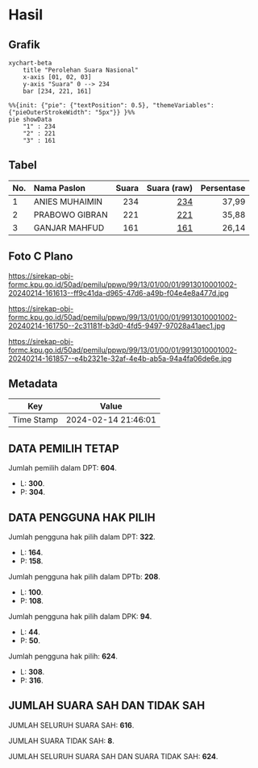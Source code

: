 # Hasil

## Grafik

```mermaid
xychart-beta
    title "Perolehan Suara Nasional"
    x-axis [01, 02, 03]
    y-axis "Suara" 0 --> 234
    bar [234, 221, 161]
```

```mermaid
%%{init: {"pie": {"textPosition": 0.5}, "themeVariables": {"pieOuterStrokeWidth": "5px"}} }%%
pie showData
    "1" : 234
    "2" : 221
    "3" : 161
```

## Tabel

| No. | Nama Paslon    | Suara | Suara (raw) | Persentase |
|:--- |:-------------- | -----:| -----------:| ----------:|
| 1   | ANIES MUHAIMIN | 234   | [234][p-1]  | 37,99      |
| 2   | PRABOWO GIBRAN | 221   | [221][p-2]  | 35,88      |
| 3   | GANJAR MAHFUD  | 161   | [161][p-3]  | 26,14      |


[p-1]: https://github.com/gigit-pemilu/pemilu-2024/blob/main/pilpres/hitung-suara/sub/99-luar-negeri/sub/13-bangkok-thailand/sub/01-bangkok-thailand/sub/0001-bangkok-thailand/sub/002-tps-001/sub/paslon-1.txt
[p-2]: https://github.com/gigit-pemilu/pemilu-2024/blob/main/pilpres/hitung-suara/sub/99-luar-negeri/sub/13-bangkok-thailand/sub/01-bangkok-thailand/sub/0001-bangkok-thailand/sub/002-tps-001/sub/paslon-2.txt
[p-3]: https://github.com/gigit-pemilu/pemilu-2024/blob/main/pilpres/hitung-suara/sub/99-luar-negeri/sub/13-bangkok-thailand/sub/01-bangkok-thailand/sub/0001-bangkok-thailand/sub/002-tps-001/sub/paslon-3.txt

## Foto C Plano

https://sirekap-obj-formc.kpu.go.id/50ad/pemilu/ppwp/99/13/01/00/01/9913010001002-20240214-161613--ff9c41da-d965-47d6-a49b-f04e4e8a477d.jpg

https://sirekap-obj-formc.kpu.go.id/50ad/pemilu/ppwp/99/13/01/00/01/9913010001002-20240214-161750--2c31181f-b3d0-4fd5-9497-97028a41aec1.jpg

https://sirekap-obj-formc.kpu.go.id/50ad/pemilu/ppwp/99/13/01/00/01/9913010001002-20240214-161857--e4b2321e-32af-4e4b-ab5a-94a4fa06de6e.jpg


## Metadata

| Key        | Value               |
| ---------- | ------------------- |
| Time Stamp | 2024-02-14 21:46:01 |


## DATA PEMILIH TETAP

Jumlah pemilih dalam DPT: **604**.
 * L: **300**.
 * P: **304**.

## DATA PENGGUNA HAK PILIH

Jumlah pengguna hak pilih dalam DPT: **322**.
 * L: **164**.
 * P: **158**.

Jumlah pengguna hak pilih dalam DPTb: **208**.
 * L: **100**.
 * P: **108**.

Jumlah pengguna hak pilih dalam DPK: **94**.
 * L: **44**.
 * P: **50**.

Jumlah pengguna hak pilih: **624**.
 * L: **308**.
 * P: **316**.

## JUMLAH SUARA SAH DAN TIDAK SAH

JUMLAH SELURUH SUARA SAH: **616**.

JUMLAH SUARA TIDAK SAH: **8**.

JUMLAH SELURUH SUARA SAH DAN SUARA TIDAK SAH: **624**.


